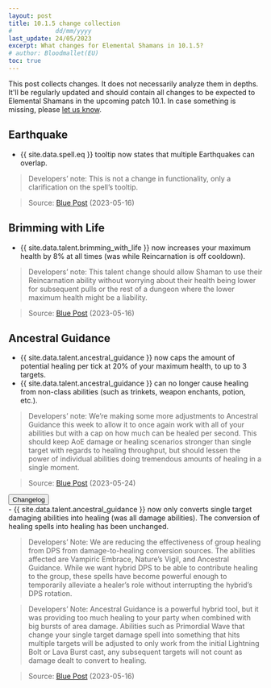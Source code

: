 ```yaml
---
layout: post
title: 10.1.5 change collection
#            dd/mm/yyyy
last_update: 24/05/2023
excerpt: What changes for Elemental Shamans in 10.1.5?
# author: Bloodmallet(EU)
toc: true
---
```

This post collects changes. It does not necessarily analyze them in depths.
It'll be regularly updated and should contain all changes to be expected to Elemental Shamans in the upcoming patch 10.1.
In case something is missing, please [let us know](https://discord.gg/VA7wXVx).

## Earthquake
- {{ site.data.spell.eq }} tooltip now states that multiple Earthquakes can overlap. 

> Developers’ note: This is not a change in functionality, only a clarification on the spell’s tooltip.

> Source: [Blue Post](https://us.forums.blizzard.com/en/wow/t/dragonflight-fractures-in-time-ptr-development-notes/1587226/4) (2023-05-16)

## Brimming with Life
- {{ site.data.talent.brimming_with_life }} now increases your maximum health by 8% at all times (was while Reincarnation is off cooldown). 

> Developers’ note: This talent change should allow Shaman to use their Reincarnation ability without worrying about their health being lower for subsequent pulls or the rest of a dungeon where the lower maximum health might be a liability.

> Source: [Blue Post](https://us.forums.blizzard.com/en/wow/t/dragonflight-fractures-in-time-ptr-development-notes/1587226/4) (2023-05-16)

## Ancestral Guidance
- {{ site.data.talent.ancestral_guidance }} now caps the amount of potential healing per tick at 20% of your maximum health, to up to 3 targets.
- {{ site.data.talent.ancestral_guidance }} can no longer cause healing from non-class abilities (such as trinkets, weapon enchants, potion, etc.).

> Developers’ note: We’re making some more adjustments to Ancestral Guidance this week to allow it to once again work with all of your abilities but with a cap on how much can be healed per second. This should keep AoE damage or healing scenarios stronger than single target with regards to healing throughput, but should lessen the power of individual abilities doing tremendous amounts of healing in a single moment.

> Source: [Blue Post](https://us.forums.blizzard.com/en/wow/t/dragonflight-fractures-in-time-ptr-development-notes/1587226/5) (2023-05-24)

<div class="card">
  <div class="card-header" id="ag-changelog">
    <div class="h2 mb-0">
      <button class="btn btn-link btn-block text-left collapsed" type="button" data-toggle="collapse" data-target="#ag-changelog-body" aria-expanded="false" aria-controls="ag-changelog-body">
        Changelog
      </button>
    </div>
  </div>
  <div id="ag-changelog-body" class="collapse" aria-labelledby="ag-changelog" data-parent="#ag">
    <div class="card-body" markdown="1">
- {{ site.data.talent.ancestral_guidance }} now only converts single target damaging abilities into healing (was all damage abilities). The conversion of healing spells into healing has been unchanged.

> Developers’ Note: We are reducing the effectiveness of group healing from DPS from damage-to-healing conversion sources. The abilities affected are Vampiric Embrace, Nature’s Vigil, and Ancestral Guidance. While we want hybrid DPS to be able to contribute healing to the group, these spells have become powerful enough to temporarily alleviate a healer’s role without interrupting the hybrid’s DPS rotation.

> Developers’ Note: Ancestral Guidance is a powerful hybrid tool, but it was providing too much healing to your party when combined with big bursts of area damage. Abilities such as Primordial Wave that change your single target damage spell into something that hits multiple targets will be adjusted to only work from the initial Lightning Bolt or Lava Burst cast, any subsequent targets will not count as damage dealt to convert to healing.

> Source: [Blue Post](https://us.forums.blizzard.com/en/wow/t/dragonflight-fractures-in-time-ptr-development-notes/1587226/4) (2023-05-16)

  </div>
  </div>
</div>
